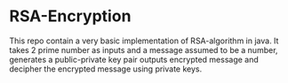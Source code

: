 # RSA-Encryption
This repo contain a very basic implementation of RSA-algorithm in java.
It takes 2 prime number as inputs and a message assumed to be a number, generates a public-private key pair outputs encrypted message and decipher the encrypted message using private keys.
 